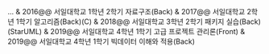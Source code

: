 ...
& 2016@@ 서일대학교 1학년 2학기 자료구조(Back)
& 2017@@ 서일대학교 2학년 1학기 알고리즘(Back)(C)
& 2018@@ 서일대학교 3학년 2학기 패키지 실습(Back)(StarUML)
& 2019@@ 서일대학교 4학년 1학기 고급 프로젝트 관리론(Front)
& 2019@@ 서일대학교 4학년 1학기 빅데이터 이해와 적용(Back)